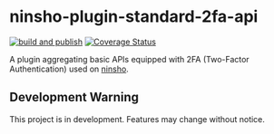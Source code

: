 # ninsho-plugin-standard-2fa-api

[![build and publish](https://github.com/ninsho/ninsho-plugin-standard-2fa-api/actions/workflows/run-build-and-publish.yml/badge.svg)](https://github.com/ninsho/ninsho-plugin-standard-2fa-api/actions/workflows/run-build-and-publish.yml)
[![Coverage Status](https://coveralls.io/repos/github/ninsho/ninsho-plugin-standard-2fa-api/badge.svg?branch=main)](https://coveralls.io/github/ninsho/ninsho-plugin-standard-2fa-api?branch=main)

A plugin aggregating basic APIs equipped with 2FA (Two-Factor Authentication) used on [ninsho](https://www.npmjs.com/package/ninsho).

## Development Warning

This project is in development. Features may change without notice.

<!-- README.md -->
